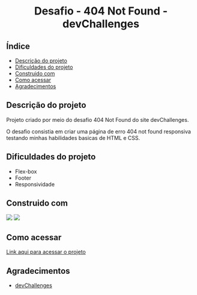 <h1 align="center">Desafio - 404 Not Found - devChallenges</h1>

## Índice

<ul>
  <li><a href="#descrição-do-projeto">Descrição do projeto</a></li>
  <li><a href="#dificuldades-do-projeto">Dificuldades do projeto</a></li>
  <li><a href="#construido-com">Construido com</a></li>   
  <li><a href="#como-acessar">Como acessar</a></li>  
  <li><a href="#agradecimentos">Agradecimentos</a></li>
</ul>

## Descrição do projeto
Projeto criado por meio do desafio 404 Not Found do site devChallenges. 

O desafio consistia em criar uma página de erro 404 not found responsiva testando minhas habilidades basicas de HTML e CSS.

## Dificuldades do projeto

<ul>
  <li>Flex-box</li>
  <li>Footer</li>
  <li>Responsividade</li>
</ul>

## Construido com
<div>
<img src="https://img.shields.io/badge/HTML5-E34F26?style=for-the-badge&logo=html5&logoColor=white">
<img src="https://img.shields.io/badge/CSS3-1572B6?style=for-the-badge&logo=css3&logoColor=white">
</div>

## Como acessar

<a href="https://404page-gules.vercel.app/">Link aqui para acessar o projeto</a>

## Agradecimentos

<ul>
  <li><a href="https://devchallenges.io/paths/responsive-web-developer">devChallenges</a></li>  
 </ul>
